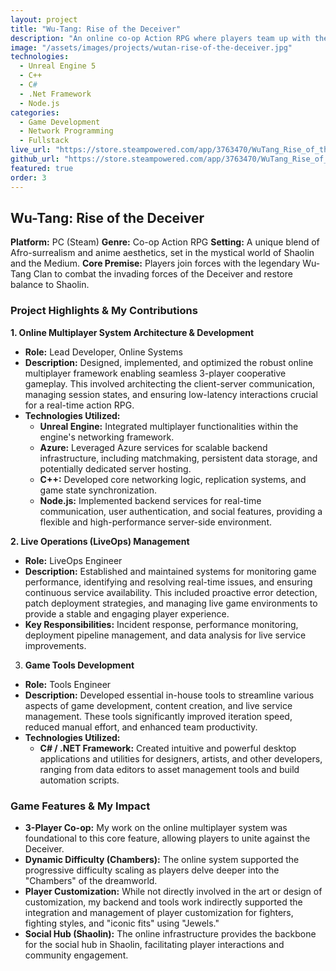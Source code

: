 ```yaml
---
layout: project
title: "Wu-Tang: Rise of the Deceiver"
description: "An online co-op Action RPG where players team up with the legendary Wu-Tang Clan. Built with Unreal Engine 5, C++, and Node.js, this game features a robust 3-player multiplayer system set in a unique Afro-surrealist world."
image: "/assets/images/projects/wutan-rise-of-the-deceiver.jpg"
technologies:
  - Unreal Engine 5
  - C++
  - C#
  - .Net Framework
  - Node.js
categories:
  - Game Development
  - Network Programming
  - Fullstack
live_url: "https://store.steampowered.com/app/3763470/WuTang_Rise_of_the_Deceiver/"
github_url: "https://store.steampowered.com/app/3763470/WuTang_Rise_of_the_Deceiver/"
featured: true
order: 3
---
```


## Wu-Tang: Rise of the Deceiver

**Platform:** PC (Steam)
**Genre:** Co-op Action RPG
**Setting:** A unique blend of Afro-surrealism and anime aesthetics, set in the mystical world of Shaolin and the Medium.
**Core Premise:** Players join forces with the legendary Wu-Tang Clan to combat the invading forces of the Deceiver and restore balance to Shaolin.

### Project Highlights & My Contributions

**1. Online Multiplayer System Architecture & Development**

- **Role:** Lead Developer, Online Systems
- **Description:** Designed, implemented, and optimized the robust online multiplayer framework enabling seamless 3-player cooperative gameplay. This involved architecting the client-server communication, managing session states, and ensuring low-latency interactions crucial for a real-time action RPG.
- **Technologies Utilized:**
  - **Unreal Engine:** Integrated multiplayer functionalities within the engine's networking framework.
  - **Azure:** Leveraged Azure services for scalable backend infrastructure, including matchmaking, persistent data storage, and potentially dedicated server hosting.
  - **C++:** Developed core networking logic, replication systems, and game state synchronization.
  - **Node.js:** Implemented backend services for real-time communication, user authentication, and social features, providing a flexible and high-performance server-side environment.

**2. Live Operations (LiveOps) Management**

- **Role:** LiveOps Engineer
- **Description:** Established and maintained systems for monitoring game performance, identifying and resolving real-time issues, and ensuring continuous service availability. This included proactive error detection, patch deployment strategies, and managing live game environments to provide a stable and engaging player experience.
- **Key Responsibilities:** Incident response, performance monitoring, deployment pipeline management, and data analysis for live service improvements.

3. **Game Tools Development**

- **Role:** Tools Engineer
- **Description:** Developed essential in-house tools to streamline various aspects of game development, content creation, and live service management. These tools significantly improved iteration speed, reduced manual effort, and enhanced team productivity.
- **Technologies Utilized:**
  - **C# / .NET Framework:** Created intuitive and powerful desktop applications and utilities for designers, artists, and other developers, ranging from data editors to asset management tools and build automation scripts.

### Game Features & My Impact

- **3-Player Co-op:** My work on the online multiplayer system was foundational to this core feature, allowing players to unite against the Deceiver.
- **Dynamic Difficulty (Chambers):** The online system supported the progressive difficulty scaling as players delve deeper into the "Chambers" of the dreamworld.
- **Player Customization:** While not directly involved in the art or design of customization, my backend and tools work indirectly supported the integration and management of player customization for fighters, fighting styles, and "iconic fits" using "Jewels."
- **Social Hub (Shaolin):** The online infrastructure provides the backbone for the social hub in Shaolin, facilitating player interactions and community engagement.
